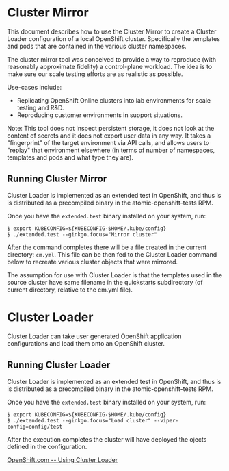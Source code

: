 # Cluster Mirror

This document describes how to use the Cluster Mirror to create a Cluster
Loader configuration of a local OpenShift cluster. Specifically the templates
and pods that are contained in the various cluster namespaces.

The cluster mirror tool was conceived to provide a way to reproduce (with
reasonably approximate fidelity) a control-plane workload. The idea is to make
sure our scale testing efforts are as realistic as possible.

Use-cases include:

 * Replicating OpenShift Online clusters into lab environments for scale testing and R&D.
 * Reproducing customer environments in support situations.

Note: This tool does not inspect persistent storage, it does not look at the
content of secrets and it does not export user data in any way. It takes a
"fingerprint" of the target environment via API calls, and allows users to
"replay" that environment elsewhere (in terms of number of namespaces,
templates and pods and what type they are).

Running Cluster Mirror
----------------------

Cluster Loader is implemented as an extended test in OpenShift, and thus is is
distributed as a precompiled binary in the atomic-openshift-tests RPM.

Once you have the `extended.test` binary installed on your system, run:

```console
$ export KUBECONFIG=${KUBECONFIG-$HOME/.kube/config}
$ ./extended.test --ginkgo.focus="Mirror cluster"
```

After the command completes there will be a file created in the current
directory: `cm.yml`. This file can be then fed to the Cluster Loader command
below to recreate various cluster objects that were mirrored. 

The assumption for use with Cluster Loader is that the templates used in the
source cluster have same filename in the quickstarts subdirectory (of current
directory, relative to the cm.yml file).


# Cluster Loader

Cluster Loader can take user generated OpenShift application configurations
and load them onto an OpenShift cluster.

Running Cluster Loader
----------------------

Cluster Loader is implemented as an extended test in OpenShift, and thus is is
distributed as a precompiled binary in the atomic-openshift-tests RPM.

Once you have the `extended.test` binary installed on your system, run:

```console
$ export KUBECONFIG=${KUBECONFIG-$HOME/.kube/config}
$ ./extended.test --ginkgo.focus="Load cluster" --viper-config=config/test
```

After the execution completes the cluster will have deployed the ojects defined
in the configuration.

[OpenShift.com -- Using Cluster Loader](https://docs.okd.io/latest/scaling_performance/using_cluster_loader.html)
